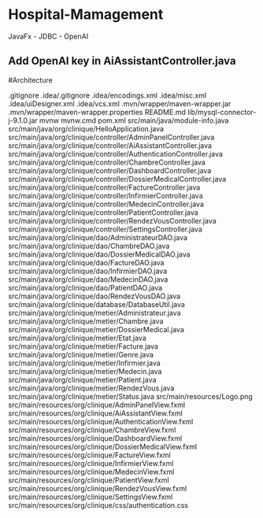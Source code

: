 # Hospital-Mamagement
JavaFx - JDBC - OpenAI

## Add OpenAI key in AiAssistantController.java


#Architecture

.gitignore
.idea/.gitignore
.idea/encodings.xml
.idea/misc.xml
.idea/uiDesigner.xml
.idea/vcs.xml
.mvn/wrapper/maven-wrapper.jar
.mvn/wrapper/maven-wrapper.properties
README.md
lib/mysql-connector-j-9.1.0.jar
mvnw
mvnw.cmd
pom.xml
src/main/java/module-info.java
src/main/java/org/clinique/HelloApplication.java
src/main/java/org/clinique/controller/AdminPanelController.java
src/main/java/org/clinique/controller/AiAssistantController.java
src/main/java/org/clinique/controller/AuthenticationController.java
src/main/java/org/clinique/controller/ChambreController.java
src/main/java/org/clinique/controller/DashboardController.java
src/main/java/org/clinique/controller/DossierMedicalController.java
src/main/java/org/clinique/controller/FactureController.java
src/main/java/org/clinique/controller/InfirmierController.java
src/main/java/org/clinique/controller/MedecinController.java
src/main/java/org/clinique/controller/PatientController.java
src/main/java/org/clinique/controller/RendezVousController.java
src/main/java/org/clinique/controller/SettingsController.java
src/main/java/org/clinique/dao/AdministrateurDAO.java
src/main/java/org/clinique/dao/ChambreDAO.java
src/main/java/org/clinique/dao/DossierMedicalDAO.java
src/main/java/org/clinique/dao/FactureDAO.java
src/main/java/org/clinique/dao/InfirmierDAO.java
src/main/java/org/clinique/dao/MedecinDAO.java
src/main/java/org/clinique/dao/PatientDAO.java
src/main/java/org/clinique/dao/RendezVousDAO.java
src/main/java/org/clinique/database/DatabaseUtil.java
src/main/java/org/clinique/metier/Administrateur.java
src/main/java/org/clinique/metier/Chambre.java
src/main/java/org/clinique/metier/DossierMedical.java
src/main/java/org/clinique/metier/Etat.java
src/main/java/org/clinique/metier/Facture.java
src/main/java/org/clinique/metier/Genre.java
src/main/java/org/clinique/metier/Infirmier.java
src/main/java/org/clinique/metier/Medecin.java
src/main/java/org/clinique/metier/Patient.java
src/main/java/org/clinique/metier/RendezVous.java
src/main/java/org/clinique/metier/Status.java
src/main/resources/Logo.png
src/main/resources/org/clinique/AdminPanelView.fxml
src/main/resources/org/clinique/AiAssistantView.fxml
src/main/resources/org/clinique/AuthenticationView.fxml
src/main/resources/org/clinique/ChambreView.fxml
src/main/resources/org/clinique/DashboardView.fxml
src/main/resources/org/clinique/DossierMedicalView.fxml
src/main/resources/org/clinique/FactureView.fxml
src/main/resources/org/clinique/InfirmierView.fxml
src/main/resources/org/clinique/MedecinView.fxml
src/main/resources/org/clinique/PatientView.fxml
src/main/resources/org/clinique/RendezVousView.fxml
src/main/resources/org/clinique/SettingsView.fxml
src/main/resources/org/clinique/css/authentication.css
